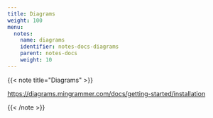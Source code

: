 ```yaml
---
title: Diagrams
weight: 100
menu:
  notes:
    name: diagrams
    identifier: notes-docs-diagrams
    parent: notes-docs
    weight: 10
---
```


{{< note title="Diagrams" >}}

https://diagrams.mingrammer.com/docs/getting-started/installation

{{< /note >}}
